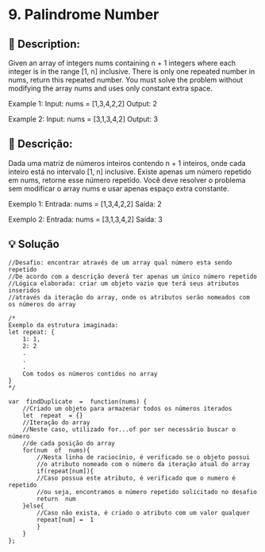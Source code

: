 # 9. Palindrome Number

## 📢 Description:
Given an array of integers nums containing n + 1 integers where each integer is in the range [1, n] inclusive.
There is only one repeated number in nums, return this repeated number.
You must solve the problem without modifying the array nums and uses only constant extra space.

Example 1:
Input: nums = [1,3,4,2,2]
Output: 2

Example 2:
Input: nums = [3,1,3,4,2]
Output: 3

## 📢 Descrição:
Dada uma matriz de números inteiros contendo n + 1 inteiros, onde cada inteiro está no intervalo [1, n] inclusive. Existe apenas um número repetido em nums, retorne esse número repetido. Você deve resolver o problema sem modificar o array nums e usar apenas espaço extra constante.

Exemplo 1:
Entrada: nums = [1,3,4,2,2]
Saída: 2

Exemplo 2:
Entrada: nums = [3,1,3,4,2]
Saída: 3

## 💡 Solução 

```
//Desafio: encontrar através de um array qual número esta sendo repetido
//De acordo com a descrição deverá ter apenas um único número repetido
//Lógica elaborada: criar um objeto vazio que terá seus atributos inseridos
//através da iteração do array, onde os atributos serão nomeados com os números do array

/*
Exemplo da estrutura imaginada:
let repeat: {
	1: 1,
	2: 2
	.
	.
	.
	Com todos os números contidos no array
}
*/

var  findDuplicate  =  function(nums) {
	//Criado um objeto para armazenar todos os números iterados
	let  repeat  = {}
	//Iteração do array
	//Neste caso, utilizado for...of por ser necessário buscar o número
	//de cada posição do array
	for(num  of  nums){
		//Nesta linha de raciocínio, é verificado se o objeto possui
		//o atributo nomeado com o número da iteração atual do array
		if(repeat[num]){
		//Caso possua este atributo, é verificado que o numero é repetido
		//ou seja, encontramos o número repetido solicitado no desafio
		return  num
	}else{
		//Caso não exista, é criado o atributo com um valor qualquer
		repeat[num] =  1
		}
	}
};
```